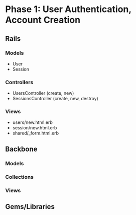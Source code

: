 # Phase 1: User Authentication, Account Creation

## Rails
### Models
* User
* Session

### Controllers
* UsersController (create, new)
* SessionsController (create, new, destroy)

### Views
* users/new.html.erb
* session/new.html.erb
* shared/_form.html.erb

## Backbone
### Models

### Collections

### Views

## Gems/Libraries
